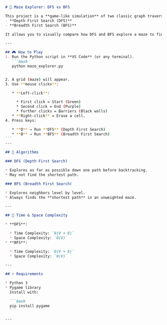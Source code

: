 
````markdown
# 🧩 Maze Explorer: DFS vs BFS

This project is a **game-like simulation** of two classic graph traversal algorithms:  
- **Depth First Search (DFS)**  
- **Breadth First Search (BFS)**  

It allows you to visually compare how DFS and BFS explore a maze to find a path from a start node to a goal node.

---

## 🎮 How to Play
1. Run the Python script in **VS Code** (or any terminal).  
   ```bash
   python maze_explorer.py


2. A grid (maze) will appear.
3. Use **mouse clicks**:

   * **Left-click**:

     * First click = Start (Green)
     * Second click = End (Purple)
     * Further clicks = Barriers (Black walls)
   * **Right-click** = Erase a cell.
4. Press keys:

   * **D** → Run **DFS** (Depth First Search)
   * **B** → Run **BFS** (Breadth First Search)
```
---

## 📖 Algorithms

### DFS (Depth First Search)

* Explores as far as possible down one path before backtracking.
* May not find the shortest path.

### BFS (Breadth First Search)

* Explores neighbors level by level.
* Always finds the **shortest path** in an unweighted maze.

---

## 🧮 Time & Space Complexity

* **DFS**:

  * Time Complexity: `O(V + E)`
  * Space Complexity: `O(V)`
* **BFS**:

  * Time Complexity: `O(V + E)`
  * Space Complexity: `O(V)`

---

## ⚡ Requirements

* Python 3
* Pygame library
  Install with:

  ```bash
  pip install pygame
  ```

---
